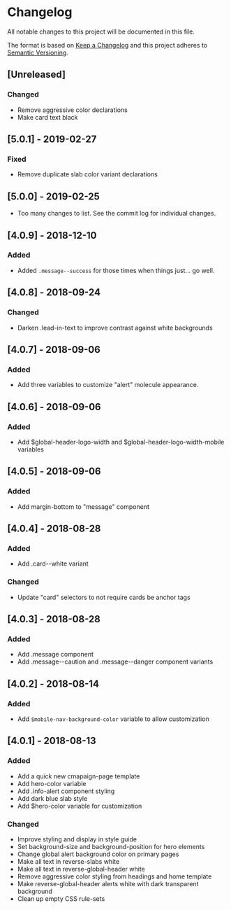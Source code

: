 # Changelog
All notable changes to this project will be documented in this file.

The format is based on [Keep a Changelog](http://keepachangelog.com/en/1.0.0/)
and this project adheres to [Semantic Versioning](http://semver.org/spec/v2.0.0.html).

## [Unreleased]
### Changed
- Remove aggressive color declarations
- Make card text black

## [5.0.1] - 2019-02-27
### Fixed
- Remove duplicate slab color variant declarations

## [5.0.0] - 2019-02-25
- Too many changes to list. See the commit log for individual changes.

## [4.0.9] - 2018-12-10
### Added
- Added `.message--success` for those times when things just... go well.

## [4.0.8] - 2018-09-24
### Changed
- Darken .lead-in-text to improve contrast against white backgrounds

## [4.0.7] - 2018-09-06
### Added
- Add three variables to customize "alert" molecule appearance.

## [4.0.6] - 2018-09-06
### Added
- Add $global-header-logo-width and $global-header-logo-width-mobile variables

## [4.0.5] - 2018-09-06
### Added
- Add margin-bottom to "message" component

## [4.0.4] - 2018-08-28
### Added
- Add .card--white variant

### Changed
- Update "card" selectors to not require cards be anchor tags


## [4.0.3] - 2018-08-28
### Added
- Add .message component
- Add .message--caution and .message--danger component variants

## [4.0.2] - 2018-08-14
### Added
- Add `$mobile-nav-background-color` variable to allow customization

## [4.0.1] - 2018-08-13
### Added
- Add a quick new cmapaign-page template
- Add hero-color variable
- Add .info-alert component styling
- Add dark blue slab style
- Add $hero-color variable for customization

### Changed
- Improve <label> styling and display in style guide
- Set background-size and background-position for hero elements
- Change global alert background color on primary pages
- Make all text in reverse-slabs white
- Make all text in reverse-global-header white
- Remove aggressive color styling from headings and home template
- Make reverse-global-header alerts white with dark transparent background
- Clean up empty CSS rule-sets
